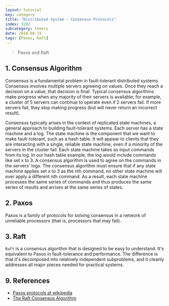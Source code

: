 ```yaml
---
layout: tutorial
key: category
title: "Distributed System - Consensus Protocols"
index: 3202
subcategory: theory
date: 2018-08-15
tags: [Paxos, Raft]
---
```


> Paxos and Raft

## 1. Consensus Algorithm
Consensus is a fundamental problem in fault-tolerant distributed systems. Consensus involves multiple servers agreeing on values. Once they reach a decision on a value, that decision is final. Typical consensus algorithms make progress when any majority of their servers is available; for example, a cluster of 5 servers can continue to operate even if 2 servers fail. If more servers fail, they stop making progress (but will never return an incorrect result).

Consensus typically arises in the context of replicated state machines, a general approach to building fault-tolerant systems. Each server has a state machine and a log. The state machine is the component that we want to make fault-tolerant, such as a hash table. It will appear to clients that they are interacting with a single, reliable state machine, even if a minority of the servers in the cluster fail. Each state machine takes as input commands from its log. In our hash table example, the log would include commands like set x to 3. A consensus algorithm is used to agree on the commands in the servers' logs. The consensus algorithm must ensure that if any state machine applies set x to 3 as the nth command, no other state machine will ever apply a different nth command. As a result, each state machine processes the same series of commands and thus produces the same series of results and arrives at the same series of states.

## 2. Paxos
Paxos is a family of protocols for solving consensus in a network of unreliable processors (that is, processors that may fail).

## 3. Raft
`Raft` is a consensus algorithm that is designed to be easy to understand. It's equivalent to Paxos in fault-tolerance and performance. The difference is that it's decomposed into relatively independent subproblems, and it cleanly addresses all major pieces needed for practical systems.


## 9. References
* [Paxos protocols at wikipedia](https://en.wikipedia.org/wiki/Paxos_(computer_science))
* [The Raft Consensus Algorithm](https://raft.github.io/)
